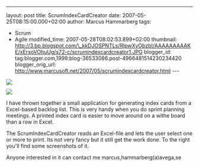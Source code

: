 ---
layout: post
title: ScrumIndexCardCreator
date: 2007-05-25T08:15:00.000+02:00
author: Marcus Hammarberg
tags:
  - Scrum
  - Agile
modified_time: 2007-05-28T08:02:53.899+02:00
thumbnail: http://3.bp.blogspot.com/\_kkDJOSPNTLs/RlpwXyObzbI/AAAAAAAAAKE/xErxoVOhuUg/s72-c/scrumindexcardcreator1.JPG
blogger_id: tag:blogger.com,1999:blog-36533086.post-4966481514230234420
blogger_orig_url: http://www.marcusoft.net/2007/05/scrumindexcardcreator.html ---

<div>

<img
src="http://3.bp.blogspot.com/_kkDJOSPNTLs/RlpwXyObzbI/AAAAAAAAAKE/xErxoVOhuUg/s320/scrumindexcardcreator1.JPG"
id="BLOGGER_PHOTO_ID_5069487884480531890"
style="DISPLAY: block; MARGIN: 0px auto 10px; CURSOR: hand; TEXT-ALIGN: center"
data-border="0" /><img
src="http://3.bp.blogspot.com/_kkDJOSPNTLs/RlpwayObzcI/AAAAAAAAAKM/41Mrh7tku_c/s320/scrumindexcardcreator2.JPG"
id="BLOGGER_PHOTO_ID_5069487936020139458"
style="DISPLAY: block; MARGIN: 0px auto 10px; CURSOR: hand; TEXT-ALIGN: center"
data-border="0" />




I have thrown together a small application for generating index cards
from a Excel-based backlog list. This is very handy when you do sprint
planning meetings. A printed index card is easier to move around on a
withe board than a row in Excel.

The ScrumIndexCardCreator reads an Excel-file and lets the user select
one or more to print. Its not very fancy but it still get the work done.
To the right you'll find some screenshots of it.

Anyone interested in it can contact me marcus,hammarberg(a)avega,se

</div>

